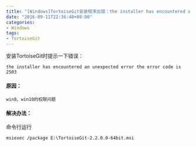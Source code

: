 ```yaml
---
title: "[Windows]TortoiseGit安装程序出错：the installer has encountered an unexpected error the error code is 2503"
date: "2016-09-11T22:36:40+08:00"
categories:
- Windows
tags:
- TortoiseGit
---
```


安装TortoiseGit时提示一下错误：

    the installer has encountered an unexpected error the error code is 2503

#### 原因：
`win8、win10的权限问题`

#### 解决办法：
命令行运行 

    msiexec /package E:\TortoiseGit-2.2.0.0-64bit.msi